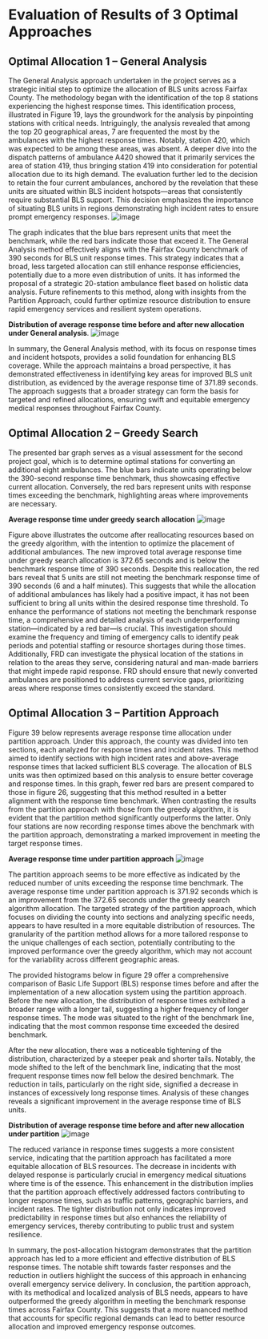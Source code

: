 # Evaluation of Results of 3 Optimal Approaches

## Optimal Allocation 1 – General Analysis
The General Analysis approach undertaken in the project serves as a strategic initial step to optimize the allocation of BLS units across Fairfax County. The methodology began with the identification of the top 8 stations experiencing the highest response times. This identification process, illustrated in Figure 19, lays the groundwork for the analysis by pinpointing stations with critical needs. Intriguingly, the analysis revealed that among the top 20 geographical areas, 7 are frequented the most by the ambulances with the highest response times. Notably, station 420, which was expected to be among these areas, was absent. A deeper dive into the dispatch patterns of ambulance A420 showed that it primarily services the area of station 419, thus bringing station 419 into consideration for potential allocation due to its high demand.
The evaluation further led to the decision to retain the four current ambulances, anchored by the revelation that these units are situated within BLS incident hotspots—areas that consistently require substantial BLS support. This decision emphasizes the importance of situating BLS units in regions demonstrating high incident rates to ensure prompt emergency responses.
![image](https://github.com/Xiaoqing15/DAEN-690-W_Insights/assets/137991044/86b97623-3071-4fa3-a450-a21f2e5059d5)

The graph indicates that the blue bars represent units that meet the benchmark, while the red bars indicate those that exceed it. The General Analysis method effectively aligns with the Fairfax County benchmark of 390 seconds for BLS unit response times. This strategy indicates that a broad, less targeted allocation can still enhance response efficiencies, potentially due to a more even distribution of units. It has informed the proposal of a strategic 20-station ambulance fleet based on holistic data analysis. Future refinements to this method, along with insights from the Partition Approach, could further optimize resource distribution to ensure rapid emergency services and resilient system operations.

**Distribution of average response time before and after new allocation under General analysis**.
![image](https://github.com/Xiaoqing15/DAEN-690-W_Insights/assets/137991044/95131e14-9a94-48f7-84a6-61be3a821c98)


In summary, the General Analysis method, with its focus on response times and incident hotspots, provides a solid foundation for enhancing BLS coverage. While the approach maintains a broad perspective, it has demonstrated effectiveness in identifying key areas for improved BLS unit distribution, as evidenced by the average response time of 371.89 seconds. The approach suggests that a broader strategy can form the basis for targeted and refined allocations, ensuring swift and equitable emergency medical responses throughout Fairfax County.

##	**Optimal Allocation 2 – Greedy Search**
The presented bar graph serves as a visual assessment for the second project goal, which is to determine optimal stations for converting an additional eight ambulances. The blue bars indicate units operating below the 390-second response time benchmark, thus showcasing effective current allocation. Conversely, the red bars represent units with response times exceeding the benchmark, highlighting areas where improvements are necessary. 

**Average response time under greedy search allocation** 
![image](https://github.com/Xiaoqing15/DAEN-690-W_Insights/assets/137991044/4329f436-f9a9-4f1b-bf4d-e0e1b96c2720)

Figure above illustrates the outcome after reallocating resources based on the greedy algorithm, with the intention to optimize the placement of additional ambulances. The new improved total average response time under greedy search allocation is 372.65 seconds and is below the benchmark response time of 390 seconds. Despite this reallocation, the red bars reveal that 5 units are still not meeting the benchmark response time of 390 seconds (6 and a half minutes). This suggests that while the allocation of additional ambulances has likely had a positive impact, it has not been sufficient to bring all units within the desired response time threshold. To enhance the performance of stations not meeting the benchmark response time, a comprehensive and detailed analysis of each underperforming station—indicated by a red bar—is crucial. This investigation should examine the frequency and timing of emergency calls to identify peak periods and potential staffing or resource shortages during those times. Additionally, FRD can investigate the physical location of the stations in relation to the areas they serve, considering natural and man-made barriers that might impede rapid response. FRD should ensure that newly converted ambulances are positioned to address current service gaps, prioritizing areas where response times consistently exceed the standard.
 

##	**Optimal Allocation 3 – Partition Approach** 
Figure 39 below represents average response time allocation under partition approach. Under this approach, the county was divided into ten sections, each analyzed for response times and incident rates. This method aimed to identify sections with high incident rates and above-average response times that lacked sufficient BLS coverage. The allocation of BLS units was then optimized based on this analysis to ensure better coverage and response times. In this graph, fewer red bars are present compared to those in figure 26, suggesting that this method resulted in a better alignment with the response time benchmark. When contrasting the results from the partition approach with those from the greedy algorithm, it is evident that the partition method significantly outperforms the latter. Only four stations are now recording response times above the benchmark with the partition approach, demonstrating a marked improvement in meeting the target response times.
 
**Average response time under partition approach**
![image](https://github.com/Xiaoqing15/DAEN-690-W_Insights/assets/137991044/d191be81-4341-4aa3-932a-55206f4692c6)


The partition approach seems to be more effective as indicated by the reduced number of units exceeding the response time benchmark. The average response time under partition approach is 371.92 seconds which is an improvement from the 372.65 seconds under the greedy search algorithm allocation. The targeted strategy of the partition approach, which focuses on dividing the county into sections and analyzing specific needs, appears to have resulted in a more equitable distribution of resources. The granularity of the partition method allows for a more tailored response to the unique challenges of each section, potentially contributing to the improved performance over the greedy algorithm, which may not account for the variability across different geographic areas.

The provided histograms below in figure 29 offer a comprehensive comparison of Basic Life Support (BLS) response times before and after the implementation of a new allocation system using the partition approach. Before the new allocation, the distribution of response times exhibited a broader range with a longer tail, suggesting a higher frequency of longer response times. The mode was situated to the right of the benchmark line, indicating that the most common response time exceeded the desired benchmark.

After the new allocation, there was a noticeable tightening of the distribution, characterized by a steeper peak and shorter tails. Notably, the mode shifted to the left of the benchmark line, indicating that the most frequent response times now fell below the desired benchmark. The reduction in tails, particularly on the right side, signified a decrease in instances of excessively long response times. Analysis of these changes reveals a significant improvement in the average response time of BLS units.

**Distribution of average response time before and after new allocation under partition**
![image](https://github.com/Xiaoqing15/DAEN-690-W_Insights/assets/137991044/74dbd396-bc07-4969-a081-2cfa6459c4ea)


The reduced variance in response times suggests a more consistent service, indicating that the partition approach has facilitated a more equitable allocation of BLS resources. The decrease in incidents with delayed response is particularly crucial in emergency medical situations where time is of the essence. This enhancement in the distribution implies that the partition approach effectively addressed factors contributing to longer response times, such as traffic patterns, geographic barriers, and incident rates. The tighter distribution not only indicates improved predictability in response times but also enhances the reliability of emergency services, thereby contributing to public trust and system resilience.
 
In summary, the post-allocation histogram demonstrates that the partition approach has led to a more efficient and effective distribution of BLS response times. The notable shift towards faster responses and the reduction in outliers highlight the success of this approach in enhancing overall emergency service delivery. In conclusion, the partition approach, with its methodical and localized analysis of BLS needs, appears to have outperformed the greedy algorithm in meeting the benchmark response times across Fairfax County. This suggests that a more nuanced method that accounts for specific regional demands can lead to better resource allocation and improved emergency response outcomes.
